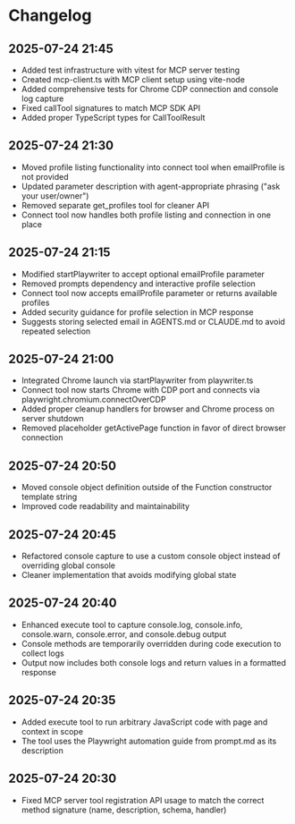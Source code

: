 # Changelog

## 2025-07-24 21:45

- Added test infrastructure with vitest for MCP server testing
- Created mcp-client.ts with MCP client setup using vite-node
- Added comprehensive tests for Chrome CDP connection and console log capture
- Fixed callTool signatures to match MCP SDK API
- Added proper TypeScript types for CallToolResult

## 2025-07-24 21:30

- Moved profile listing functionality into connect tool when emailProfile is not provided
- Updated parameter description with agent-appropriate phrasing ("ask your user/owner")
- Removed separate get_profiles tool for cleaner API
- Connect tool now handles both profile listing and connection in one place

## 2025-07-24 21:15

- Modified startPlaywriter to accept optional emailProfile parameter
- Removed prompts dependency and interactive profile selection
- Connect tool now accepts emailProfile parameter or returns available profiles
- Added security guidance for profile selection in MCP response
- Suggests storing selected email in AGENTS.md or CLAUDE.md to avoid repeated selection

## 2025-07-24 21:00

- Integrated Chrome launch via startPlaywriter from playwriter.ts
- Connect tool now starts Chrome with CDP port and connects via playwright.chromium.connectOverCDP
- Added proper cleanup handlers for browser and Chrome process on server shutdown
- Removed placeholder getActivePage function in favor of direct browser connection

## 2025-07-24 20:50

- Moved console object definition outside of the Function constructor template string
- Improved code readability and maintainability

## 2025-07-24 20:45

- Refactored console capture to use a custom console object instead of overriding global console
- Cleaner implementation that avoids modifying global state

## 2025-07-24 20:40

- Enhanced execute tool to capture console.log, console.info, console.warn, console.error, and console.debug output
- Console methods are temporarily overridden during code execution to collect logs
- Output now includes both console logs and return values in a formatted response

## 2025-07-24 20:35

- Added execute tool to run arbitrary JavaScript code with page and context in scope
- The tool uses the Playwright automation guide from prompt.md as its description

## 2025-07-24 20:30

- Fixed MCP server tool registration API usage to match the correct method signature (name, description, schema, handler)